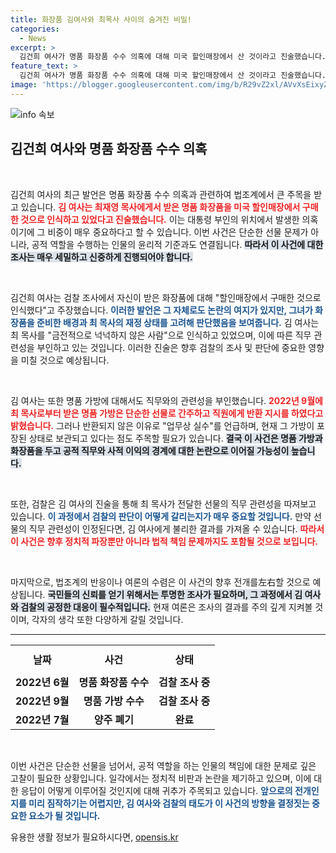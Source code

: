 ```yaml
---
title: 화장품 김여사와 최목사 사이의 숨겨진 비밀!
categories:
  - News
excerpt: >
  김건희 여사가 명품 화장품 수수 의혹에 대해 미국 할인매장에서 산 것이라고 진술했습니다. 검찰 조사가 진행 중인 가운데, 김 여사는 최재영 목사와의 관계에 대한 해명도 이어갔습니다. 과연 이 사건의 진실은 무엇일까요? 클릭해서 확인해보세요!
feature_text: >
  김건희 여사가 명품 화장품 수수 의혹에 대해 미국 할인매장에서 산 것이라고 진술했습니다. 검찰 조사가 진행 중인 가운데, 김 여사는 최재영 목사와의 관계에 대한 해명도 이어갔습니다. 과연 이 사건의 진실은 무엇일까요? 클릭해서 확인해보세요!
image: 'https://blogger.googleusercontent.com/img/b/R29vZ2xl/AVvXsEixyZcFfHzMRdzZMjFBmAUKJYCLCGyLL1o632UiGVXcaFdKo_bkvkuCioo0uUKlGfBVcT3P84aROyZIXSBEx3Aw5nCQ3pTgDom1WDC4m8eifvWiAmWEEVb4x6G_l8C0QH225ldMjyaFvpxGEBGNO37VmDTDMHGhJPq73UglMfDca1-0aw/s1600/blogspot.png'
---
```


<p><img src="https://blogger.googleusercontent.com/img/b/R29vZ2xl/AVvXsEixyZcFfHzMRdzZMjFBmAUKJYCLCGyLL1o632UiGVXcaFdKo_bkvkuCioo0uUKlGfBVcT3P84aROyZIXSBEx3Aw5nCQ3pTgDom1WDC4m8eifvWiAmWEEVb4x6G_l8C0QH225ldMjyaFvpxGEBGNO37VmDTDMHGhJPq73UglMfDca1-0aw/s1600/blogspot.png" alt="info 속보" /></p>

<h2 data-ke-size="size26">김건희 여사와 명품 화장품 수수 의혹</h2>

<p data-ke-size="size16">&nbsp;</p>

<p>김건희 여사의 최근 발언은 명품 화장품 수수 의혹과 관련하여 법조계에서 큰 주목을 받고 있습니다. <b><span style="color: #ee2323;">김 여사는 최재영 목사에게서 받은 명품 화장품을 미국 할인매장에서 구매한 것으로 인식하고 있었다고 진술했습니다.</span></b> 이는 대통령 부인의 위치에서 발생한 의혹이기에 그 비중이 매우 중요하다고 할 수 있습니다. 이번 사건은 단순한 선물 문제가 아니라, 공적 역할을 수행하는 인물의 윤리적 기준과도 연결됩니다. <b><span style="background-color: #21538527;">따라서 이 사건에 대한 조사는 매우 세밀하고 신중하게 진행되어야 합니다.</span></b></p>

<p data-ke-size="size16">&nbsp;</p>

<p>김건희 여사는 검찰 조사에서 자신이 받은 화장품에 대해 "할인매장에서 구매한 것으로 인식했다"고 주장했습니다. <b><span style="color: #1a5490;">이러한 발언은 그 자체로도 논란의 여지가 있지만, 그녀가 화장품을 준비한 배경과 최 목사의 재정 상태를 고려해 판단했음을 보여줍니다.</span></b> 김 여사는 최 목사를 "금전적으로 넉넉하지 않은 사람"으로 인식하고 있었으며, 이에 따른 직무 관련성을 부인하고 있는 것입니다. 이러한 진술은 향후 검찰의 조사 및 판단에 중요한 영향을 미칠 것으로 예상됩니다.</p>

<p data-ke-size="size16">&nbsp;</p>

<p>김 여사는 또한 명품 가방에 대해서도 직무와의 관련성을 부인했습니다. <b><span style="color: #ee2323;">2022년 9월에 최 목사로부터 받은 명품 가방은 단순한 선물로 간주하고 직원에게 반환 지시를 하였다고 밝혔습니다.</span></b> 그러나 반환되지 않은 이유로 "업무상 실수"를 언급하며, 현재 그 가방이 포장된 상태로 보관되고 있다는 점도 주목할 필요가 있습니다. <b><span style="background-color: #21538527;">결국 이 사건은 명품 가방과 화장품을 두고 공적 직무와 사적 이익의 경계에 대한 논란으로 이어질 가능성이 높습니다.</span></b></p>

<p data-ke-size="size16">&nbsp;</p>

<p>또한, 검찰은 김 여사의 진술을 통해 최 목사가 전달한 선물의 직무 관련성을 따져보고 있습니다. <b><span style="color: #1a5490;">이 과정에서 검찰의 판단이 어떻게 갈리는지가 매우 중요할 것입니다.</span></b> 만약 선물의 직무 관련성이 인정된다면, 김 여사에게 불리한 결과를 가져올 수 있습니다. <b><span style="color: #ee2323;">따라서 이 사건은 향후 정치적 파장뿐만 아니라 법적 책임 문제까지도 포함될 것으로 보입니다.</span></b></p>

<p data-ke-size="size16">&nbsp;</p>

<p>마지막으로, 법조계의 반응이나 여론의 수렴은 이 사건의 향후 전개를左右할 것으로 예상됩니다. <b><span style="background-color: #21538527;">국민들의 신뢰를 얻기 위해서는 투명한 조사가 필요하며, 그 과정에서 김 여사와 검찰의 공정한 대응이 필수적입니다.</span></b> 현재 여론은 조사의 결과를 주의 깊게 지켜볼 것이며, 각자의 생각 또한 다양하게 갈릴 것입니다. </p>

<hr />

<table style="width: 100%; border-collapse: collapse;">
  <tr>
    <th style="text-align: center; height: 45px;">날짜</th>
    <th style="text-align: center; height: 45px;">사건</th>
    <th style="text-align: center; height: 45px;">상태</th>
  </tr>
  <tr>
    <td style="text-align: center; height: 17px;"><b>2022년 6월</b></td>
    <td style="text-align: center; height: 17px;"><b>명품 화장품 수수</b></td>
    <td style="text-align: center; height: 17px;"><b>검찰 조사 중</b></td>
  </tr>
  <tr>
    <td style="text-align: center; height: 17px;"><b>2022년 9월</b></td>
    <td style="text-align: center; height: 17px;"><b>명품 가방 수수</b></td>
    <td style="text-align: center; height: 17px;"><b>검찰 조사 중</b></td>
  </tr>
  <tr>
    <td style="text-align: center; height: 17px;"><b>2022년 7월</b></td>
    <td style="text-align: center; height: 17px;"><b>양주 폐기</b></td>
    <td style="text-align: center; height: 17px;"><b>완료</b></td>
  </tr>
</table>

<p data-ke-size="size16">&nbsp;</p>

<p>이번 사건은 단순한 선물을 넘어서, 공적 역할을 하는 인물의 책임에 대한 문제로 깊은 고찰이 필요한 상황입니다. 일각에서는 정치적 비판과 논란을 제기하고 있으며, 이에 대한 응답이 어떻게 이루어질 것인지에 대해 귀추가 주목되고 있습니다. <b><span style="color: #1a5490;">앞으로의 전개인지를 미리 짐작하기는 어렵지만, 김 여사와 검찰의 태도가 이 사건의 방향을 결정짓는 중요한 요소가 될 것입니다.</span></b></p>
유용한 생활 정보가 필요하시다면, <a href="https://opensis.kr" rel="dofollow">opensis.kr</a>


